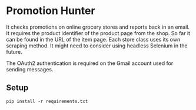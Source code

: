 #  Promotion Hunter
It checks promotions on online grocery stores and reports back in an email.
It requires the product identifier of the product page from the shop. So far it can be found in the URL of the item page.
Each store class uses its own scraping method. It might need to consider using headless Selenium in the future.

The OAuth2 authentication is required on the Gmail account used for sending messages.
## Setup
```
pip install -r requirements.txt
```

## 